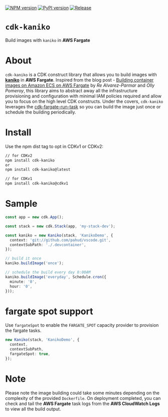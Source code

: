 [![NPM version](https://badge.fury.io/js/cdk-kaniko.svg)](https://badge.fury.io/js/cdk-kaniko)
[![PyPI version](https://badge.fury.io/py/cdk-kaniko.svg)](https://badge.fury.io/py/cdk-kaniko)
[![Release](https://github.com/pahud/cdk-kaniko/actions/workflows/release.yml/badge.svg)](https://github.com/pahud/cdk-kaniko/actions/workflows/release.yml)

# `cdk-kaniko`

Build images with `kaniko` in **AWS Fargate**


# About

`cdk-kaniko` is a CDK construct library that allows you to build images with [**kaniko**](https://github.com/GoogleContainerTools/kaniko) in **AWS Fargate**. Inspired from the blog post - [Building container images on Amazon ECS on AWS Fargate](https://aws.amazon.com/tw/blogs/containers/building-container-images-on-amazon-ecs-on-aws-fargate/) by _Re Alvarez-Parmar_ and _Olly Pomeroy_, this library aims to abstract away all the infrastructure provisioning and configuration with minimal IAM policies required and allow you to focus on the high level CDK constructs. Under the covers, `cdk-kaniko` leverages the [cdk-fargate-run-task](https://github.com/pahud/cdk-fargate-run-task) so you can build the image just once or schedule the building periodically.

# Install

Use the npm dist tag to opt in CDKv1 or CDKv2:

```sh
// for CDKv2
npm install cdk-kaniko
or
npm install cdk-kaniko@latest

// for CDKv1
npm install cdk-kaniko@cdkv1 
```


# Sample

```ts
const app = new cdk.App();

const stack = new cdk.Stack(app, 'my-stack-dev');

const kaniko = new Kaniko(stack, 'KanikoDemo', {
  context: 'git://github.com/pahud/vscode.git',
  contextSubPath: './.devcontainer',
});

// build it once
kaniko.buildImage('once');

// schedule the build every day 0:00AM
kaniko.buildImage('everyday', Schedule.cron({
  minute: '0',
  hour: '0',
}));
```

# fargate spot support

Use `fargateSpot` to enable the `FARGATE_SPOT` capacity provider to provision the fargate tasks.

```ts
new Kaniko(stack, 'KanikoDemo', {
  context,
  contextSubPath,
  fargateSpot: true,
});
```

# Note

Please note the image building could take some minutes depending on the complexity of the provided `Dockerfile`. On deployment completed, you can check and tail the **AWS Fargate** task logs from the **AWS CloudWatch Logs** to view all the build output.
